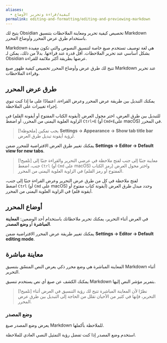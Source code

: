 ```yaml
---
aliases:
  - كيفية/قراءة وتحرير الأوضاع
permalink: editing-and-formatting/editing-and-previewing-markdown
---
```


يتيح لك Obsidian تخصيص كيفية تحرير ومعاينة الملاحظات بتنسيق Markdown باستخدام طرق عرض المحرر وأوضاع المحرر.

Markdown هي لغة توصيف تستخدم صيغ خاصة لتنسيق النصوص والتي تكون مفيدة بشكل أساسي عند تحرير الملاحظات. أقل قدرة عند قراءتها. بدلاً من ذلك، يمكن لـ Obsidian عرضها بطريقة أكثر ملائمة للقراءة.

تتيح لك طرق عرض وأوضاع المحرر تخصيص كيفية ظهور صيغ Markdown عند تحرير وقراءة الملاحظات.

## طرق عرض المحرر

يمكنك التبديل بين طريقة عرض المحرر وعرض القراءة، اعتمادًا على ما إذا كنت تنوي إجراء تغييرات على الملاحظة.

للتبديل بين طرق العرض، اختر محول العرض (أيقونة الكتاب المفتوح أو أيقونة القلم) في الزاوية العلوية اليمنى من المحرر، أو اضغط `Ctrl+E` (أو `Cmd+E`على macOS) في المحرر.

> [!ملحوظة]
> يجب تمكين **Settings → Appearance → Show tab title bar** لرؤية أيقونة تبديل طرق العرض.

يمكنك تغيير طرق العرض الافتراضية للمحرر ضمن **Settings → Editor → Default view for new tabs**.

> [!تلميح] معاينة جنبًا إلى جنب
> لفتح ملاحظة في عرضي التحرير والقراءة جنبًا إلى جنب، اضغط `Ctrl` (أو `Cmd` على macOS) واختر محول العرض (رمز الكتاب المفتوح أو رمز القلم) في الزاوية العلوية اليمنى من المحرر.

لفتح ملاحظة في كل من طرق عرض التحرير وعرض القراءة جنبًا إلى جنب، اضغط `Ctrl` (أو `Cmd` على macOS) وحدد مبدل طرق العرض (أيقونة كتاب مفتوح أو أيقونة قلم) في الزاوية العلوية اليمنى من المحرر.

## أوضاع المحرر

في العرض أثناء التحرير، يمكنك تحرير ملاحظاتك باستخدام أحد الوضعين: **المعاينة المباشرة** أو **وضع المصدر**.

يمكنك تغيير طريقة عرض المحرر الافتراضية ضمن **Settings → Editor → Default editing mode**.

## معاينة مباشرة

المعاينة المباشرة هي وضع محرر ذكي يعرض النص المنسّق بتنسيق Markdown أثناء التحرير.

يمكنك الكشف عن صيغ أي نص يستخدم تنسيق Markdown بتمرير مؤشر النص إليها.

> [!تلميح]
> نظرًا لأن المعاينة المباشرة تتيح لك رؤية التنسيق في العرض أثناء التحرير، فإنها في كثير من الأحيان تقلل من الحاجة إلى التبديل بين طرق عرض المحرر.

### وضع المصدر

يعرض وضع المصدر صيغ Markdown للملاحظة بأكملها.

استخدم وضع المصدر إذا كنت تفضل رؤية التمثيل النصي العادي للملاحظة.
